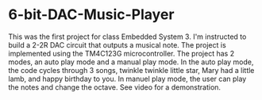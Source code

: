 # 6-bit-DAC-Music-Player

This was the first project for class Embedded System 3. I'm instructed to build a 2-2R DAC circuit that outputs a musical note. The project is implemented using the TM4C123G microcontroller. The project has 2 modes, an auto play mode and a manual play mode. In the auto play mode, the code cycles through 3 songs, twinkle twinkle little star, Mary had a little lamb, and happy birthday to you. In manuel play mode, the user can play the notes and change the octave. See video for a demonstration. 
